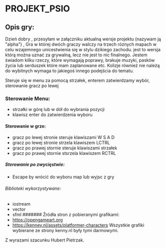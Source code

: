 # PROJEKT_PSIO
## Opis gry:
Dzień dobry , przesyłam w załączniku aktualną wersje projektu (nazywam ją "alpha") ,
Gra w której dwóch graczy walczy na trzech róznych mapach w celu wzajemnego unicestwienia się w stylu dzikiego zachodu.
jest to wersja którą można uznać za grywalną, lecz nie jest to nic finalnego. Jestem świadom kilku rzeczy, 
które wymagają poprawy, brakuje muzyki, pasków życia lub serduszek które mam zaplanowane etc.
Kolizje również nie należą do wybitnych wymaga to jakiegoś innego podejścia do tematu.

Steruje się w menu za pomocą strzałek, enterem zatwierdzamy wybór, sterowanie gracz po lewej 
### Sterowanie Menu:
  * strzałki w górę lub w dół do wybrania pozycji
  * klawisz enter do zatwierdzenia wyboru
  #### Sterowanie w grze:
  * gracz po lewej stronie steruje klawiszami W S A D 
  * gracz po lewej stronie strzela klawiszem LCTRL
  * gracz po prawej stornie steruje klawiszami strzałek
  * gracz po prawej stornie stsrzela klawiszem RCTRL
  ##### Sterowanie po zwycięstwie:
  * Escape by wrócić do wyboru map lub wyjsc z gry
  ###### Biblioteki wykorzystywane:
  * iostream
  * vector
  * sfml
  ####### Źródła stron z pobieranymi grafikami:
  * https://opengameart.org
  * https://kenney.nl/assets/platformer-characters
  Wszystkie grafiki wybierane ze strony kenny.nl były tymi darmowymi.
  
Z wyrazami szacunku Hubert Pietrzak.
